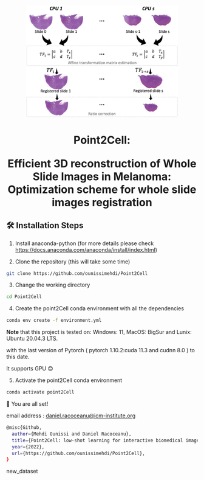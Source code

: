 <p align="center">
 <img width="400" src="figure.png">
</p>
<h1 align="center">
 Point2Cell:
 
 Efficient 3D reconstruction of Whole Slide Images in Melanoma: Optimization scheme for whole slide images registration
</h1>


## 🛠️ Installation Steps

1. Install anaconda-python (for more details please check https://docs.anaconda.com/anaconda/install/index.html)

2. Clone the repository (this will take some time)

```bash
git clone https://github.com/ounissimehdi/Point2Cell
```

3. Change the working directory

```bash
cd Point2Cell
```

4. Create the point2Cell conda environment with all the dependencies

```bash
conda env create -f environment.yml
```
**Note** that this project is tested on: Windows: 11, MacOS: BigSur and Lunix: Ubuntu 20.04.3 LTS.
 
with the last version of Pytorch ( pytorch 1.10.2:cuda 11.3 and cudnn 8.0 ) to this date.

It supports GPU 😊

5. Activate the point2Cell conda environment

```bash
conda activate point2Cell
```

🌟 You are all set!


email address : daniel.racoceanu@icm-institute.org
```bash
@misc{Github,
  author={Mehdi Ounissi and Daniel Racoceanu},
  title={Point2Cell: low-shot learning for interactive biomedical image annotation. Instantiation to stain-free phase-contrast microscopy},
  year={2022},
  url={https://github.com/ounissimehdi/Point2Cell},
}
```

new_dataset